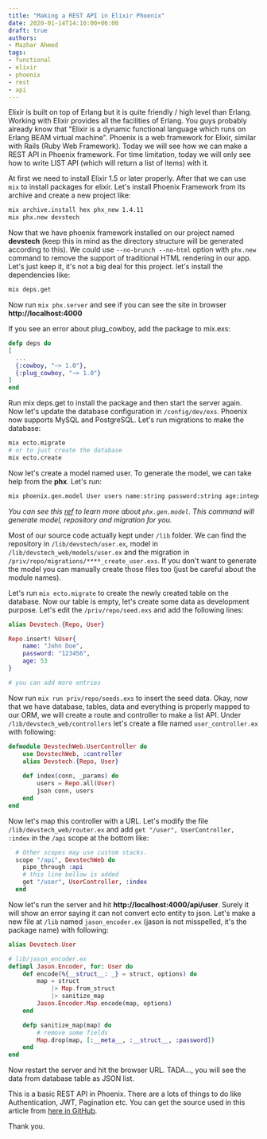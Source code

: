 ```yaml
---
title: "Making a REST API in Elixir Phoenix"
date: 2020-01-14T14:10:00+06:00
draft: true
authors:
- Mazhar Ahmed
tags:
- functional
- elixir
- phoenix
- rest
- api
---
```


Elixir is built on top of Erlang but it is quite friendly / high level than Erlang. Working with Elixir provides all the facilities of Erlang. You guys probably already know that "Elixir is a dynamic functional language which runs on Erlang BEAM virtual machine". Phoenix is a web framework for Elixir, similar with Rails (Ruby Web Framework). Today we will see how we can make a REST API in Phoenix framework. For time limitation, today we will only see how to write LIST API (which will return a list of items) with it.

At first we need to install Elixir 1.5 or later properly. After that we can use `mix` to install packages for elixir. Let's install Phoenix Framework from its archive and create a new project like:

```sh
mix archive.install hex phx_new 1.4.11
mix phx.new devstech
```

Now that we have phoenix framework installed on our project named **devstech** (keep this in mind as the directory structure will be generated according to this). We could use `--no-brunch --no-html` option with `phx.new` command to remove the support of traditional HTML rendering in our app. Let's just keep it, it's not a big deal for this project. let's install the dependencies like:

```sh
mix deps.get
```

Now run `mix phx.server` and see if you can see the site in browser **http://localhost:4000**

If you see an error about plug_cowboy, add the package to mix.exs:

```ex
defp deps do 
[
  ... 
  {:cowboy, "~> 1.0"},
  {:plug_cowboy, "~> 1.0"}
]
end
```

Run mix deps.get to install the package and then start the server again. Now let's update the database configuration in `/config/dev/exs`. Phoenix now supports MySQL and PostgreSQL. Let's run migrations to make the database:

```sh
mix ecto.migrate
# or to just create the database
mix ecto.create
```

Now let's create a model named user. To generate the model, we can take help from the **phx**. Let's run:

```sh
mix phoenix.gen.model User users name:string password:string age:integer
```

*You can see this [ref](https://hexdocs.pm/phoenix/Mix.Tasks.Phoenix.Gen.Model.html) to learn more about `phx.gen.model`. This command will generate model, repository and migration for you.*

Most of our source code actually kept under `/lib` folder. We can find the repository in `/lib/devstech/user.ex`, model in `/lib/devstech_web/models/user.ex` and the migration in `/priv/repo/migrations/****_create_user.exs`. If you don't want to generate the model you can manually create those files too (just be careful about the module names).

Let's run `mix ecto.migrate` to create the newly created table on the database. Now our table is empty, let's create some data as development purpose. Let's edit the `/priv/repo/seed.exs` and add the following lines:

```ex
alias Devstech.{Repo, User}

Repo.insert! %User{
    name: "John Doe",
    password: "123456",
    age: 53
}

# you can add more entries
```

Now run `mix run priv/repo/seeds.exs` to insert the seed data. Okay, now that we have database, tables, data and everything is properly mapped to our ORM, we will create a route and controller to make a list API. Under `/lib/devstech_web/controllers` let's create a file named `user_controller.ex` with following:

```ex
defmodule DevstechWeb.UserController do
    use DevstechWeb, :controller
    alias Devstech.{Repo, User}
    
    def index(conn, _params) do
        users = Repo.all(User)
        json conn, users
    end
end
```

Now let's map this controller with a URL. Let's modify the file `/lib/devstech_web/router.ex` and add `get "/user", UserController, :index` in the `/api` scope at the bottom like:

```ex
  # Other scopes may use custom stacks.
  scope "/api", DevstechWeb do
    pipe_through :api
    # this line bellow is added
    get "/user", UserController, :index
  end
```

Now let's run the server and hit **http://localhost:4000/api/user**. Surely it will show an error saying it can not convert ecto entity to json. Let's make a new file at `/lib` named `jason_encoder.ex` (jason is not misspelled, it's the package name) with following:

```ex
alias Devstech.User

# lib/jason_encoder.ex
defimpl Jason.Encoder, for: User do
    def encode(%{__struct__: _} = struct, options) do
        map = struct
            |> Map.from_struct
            |> sanitize_map
        Jason.Encoder.Map.encode(map, options)
    end

    defp sanitize_map(map) do
        # remove some fields
        Map.drop(map, [:__meta__, :__struct__, :password])
    end
end

```

Now restart the server and hit the browser URL. TADA..., you will see the data from database table as JSON list.

This is a basic REST API in Phoenix. There are a lots of things to do like Authentication, JWT, Pagination etc. You can get the source used in this article from [here in GitHub](https://github.com/mazhar266/Phoenix-API).

Thank you.
